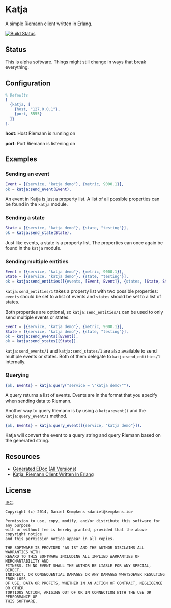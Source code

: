 # Katja

A simple [Riemann](http://riemann.io) client written in Erlang.

[![Build Status](https://travis-ci.org/nifoc/katja.png)](https://travis-ci.org/nifoc/katja)

## Status

This is alpha software. Things might still change in ways that break everything.

## Configuration

```erlang
% Defaults
[
  {katja, [
    {host, "127.0.0.1"},
    {port, 5555}
  ]}
].
```

**host**: Host Riemann is running on

**port**: Port Riemann is listening on

## Examples

### Sending an event

```erlang
Event = [{service, "katja demo"}, {metric, 9000.1}],
ok = katja:send_event(Event).
```

An event in Katja is just a property list. A list of all possible properties can be found in the `katja` module.

### Sending a state

```erlang
State = [{service, "katja demo"}, {state, "testing"}],
ok = katja:send_state(State).
```

Just like events, a state is a property list. The properties can once again be found in the `katja` module.

### Sending multiple entities

```erlang
Event = [{service, "katja demo"}, {metric, 9000.1}],
State = [{service, "katja demo"}, {state, "testing"}],
ok = katja:send_entities([{events, [Event, Event]}, {states, [State, State]}]).
```

`katja:send_entities/1` takes a property list with two possible properties: `events` should be set to a list of events and `states` should be set to a list of states.

Both properties are optional, so `katja:send_entities/1` can be used to only send multiple events or states.

```erlang
Event = [{service, "katja demo"}, {metric, 9000.1}],
State = [{service, "katja demo"}, {state, "testing"}],
ok = katja:send_events([Event]),
ok = katja:send_states([State]).
```

`katja:send_events/1` and `katja:send_states/1` are also available to send multiple events or states. Both of them delegate to `katja:send_entities/1` internally.

### Querying

```erlang
{ok, Events} = katja:query("service = \"katja demo\"").
```

A query returns a list of events. Events are in the format that you specify when sending data to Riemann.

Another way to query Riemann is by using a `katja:event()` and the `katja:query_event/1` method.

```erlang
{ok, Events} = katja:query_event([{service, "katja demo"}]).
```

Katja will convert the event to a query string and query Riemann based on the generated string.

## Resources

* [Generated EDoc](http://katja.nifoc.pw/0.1.1/) ([All Versions](http://katja.nifoc.pw))
* [Katja: Riemann Client Written In Erlang](https://blog.kempkens.io/posts/katja-riemann-client-written-in-erlang/)

## License

[ISC](https://en.wikipedia.org/wiki/ISC_license).

```
Copyright (c) 2014, Daniel Kempkens <daniel@kempkens.io>

Permission to use, copy, modify, and/or distribute this software for any purpose
with or without fee is hereby granted, provided that the above copyright notice
and this permission notice appear in all copies.

THE SOFTWARE IS PROVIDED "AS IS" AND THE AUTHOR DISCLAIMS ALL WARRANTIES WITH
REGARD TO THIS SOFTWARE INCLUDING ALL IMPLIED WARRANTIES OF MERCHANTABILITY AND
FITNESS. IN NO EVENT SHALL THE AUTHOR BE LIABLE FOR ANY SPECIAL, DIRECT,
INDIRECT, OR CONSEQUENTIAL DAMAGES OR ANY DAMAGES WHATSOEVER RESULTING FROM LOSS
OF USE, DATA OR PROFITS, WHETHER IN AN ACTION OF CONTRACT, NEGLIGENCE OR OTHER
TORTIOUS ACTION, ARISING OUT OF OR IN CONNECTION WITH THE USE OR PERFORMANCE OF
THIS SOFTWARE.
```
